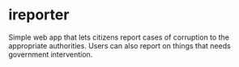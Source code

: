 # ireporter
Simple web app that lets citizens report cases of corruption to the appropriate authorities. Users can also report on things that needs government intervention.

